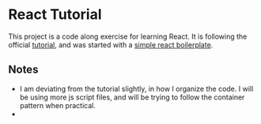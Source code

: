 # React Tutorial

This project is a code along exercise for learning React. It is following the official [tutorial](https://facebook.github.io/react/docs/tutorial.html), and was started with a [simple react boilerplate](https://github.com/sjm-practice/simple-react-boilerplate).

## Notes
* I am deviating from the tutorial slightly, in how I organize the code. I will be using more js script files, and will be trying to follow the container pattern when practical.
* 
